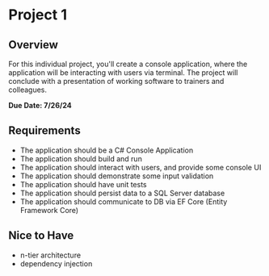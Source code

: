 # Project 1

## Overview

For this individual project, you'll create a console application, where the application will be interacting with users via terminal. The project will conclude with a presentation of working software to trainers and colleagues.

**Due Date: 7/26/24**

## Requirements

- The application should be a C# Console Application
- The application should build and run
- The application should interact with users, and provide some console UI
- The application should demonstrate some input validation
- The application should have unit tests
- The application should persist data to a SQL Server database
- The application should communicate to DB via EF Core (Entity Framework Core)

## Nice to Have

- n-tier architecture
- dependency injection